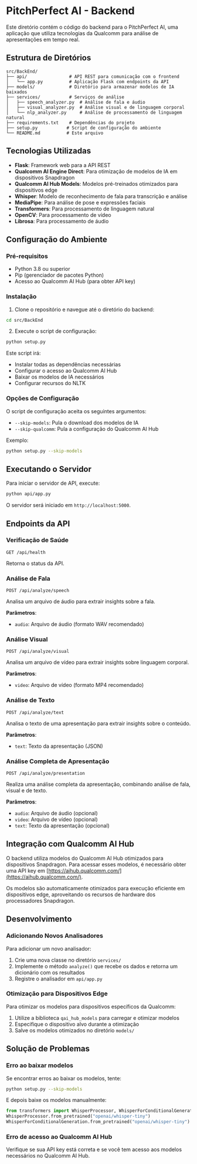 # PitchPerfect AI - Backend

Este diretório contém o código do backend para o PitchPerfect AI, uma aplicação que utiliza tecnologias da Qualcomm para análise de apresentações em tempo real.

## Estrutura de Diretórios

```
src/BackEnd/
├── api/                # API REST para comunicação com o frontend
│   └── app.py          # Aplicação Flask com endpoints da API
├── models/             # Diretório para armazenar modelos de IA baixados
├── services/           # Serviços de análise
│   ├── speech_analyzer.py  # Análise de fala e áudio
│   ├── visual_analyzer.py  # Análise visual e de linguagem corporal
│   └── nlp_analyzer.py     # Análise de processamento de linguagem natural
├── requirements.txt    # Dependências do projeto
├── setup.py           # Script de configuração do ambiente
└── README.md          # Este arquivo
```

## Tecnologias Utilizadas

- **Flask**: Framework web para a API REST
- **Qualcomm AI Engine Direct**: Para otimização de modelos de IA em dispositivos Snapdragon
- **Qualcomm AI Hub Models**: Modelos pré-treinados otimizados para dispositivos edge
- **Whisper**: Modelo de reconhecimento de fala para transcrição e análise
- **MediaPipe**: Para análise de pose e expressões faciais
- **Transformers**: Para processamento de linguagem natural
- **OpenCV**: Para processamento de vídeo
- **Librosa**: Para processamento de áudio

## Configuração do Ambiente

### Pré-requisitos

- Python 3.8 ou superior
- Pip (gerenciador de pacotes Python)
- Acesso ao Qualcomm AI Hub (para obter API key)

### Instalação

1. Clone o repositório e navegue até o diretório do backend:

```bash
cd src/BackEnd
```

2. Execute o script de configuração:

```bash
python setup.py
```

Este script irá:
- Instalar todas as dependências necessárias
- Configurar o acesso ao Qualcomm AI Hub
- Baixar os modelos de IA necessários
- Configurar recursos do NLTK

### Opções de Configuração

O script de configuração aceita os seguintes argumentos:

- `--skip-models`: Pula o download dos modelos de IA
- `--skip-qualcomm`: Pula a configuração do Qualcomm AI Hub

Exemplo:

```bash
python setup.py --skip-models
```

## Executando o Servidor

Para iniciar o servidor de API, execute:

```bash
python api/app.py
```

O servidor será iniciado em `http://localhost:5000`.

## Endpoints da API

### Verificação de Saúde

```
GET /api/health
```

Retorna o status da API.

### Análise de Fala

```
POST /api/analyze/speech
```

Analisa um arquivo de áudio para extrair insights sobre a fala.

**Parâmetros**:
- `audio`: Arquivo de áudio (formato WAV recomendado)

### Análise Visual

```
POST /api/analyze/visual
```

Analisa um arquivo de vídeo para extrair insights sobre linguagem corporal.

**Parâmetros**:
- `video`: Arquivo de vídeo (formato MP4 recomendado)

### Análise de Texto

```
POST /api/analyze/text
```

Analisa o texto de uma apresentação para extrair insights sobre o conteúdo.

**Parâmetros**:
- `text`: Texto da apresentação (JSON)

### Análise Completa de Apresentação

```
POST /api/analyze/presentation
```

Realiza uma análise completa da apresentação, combinando análise de fala, visual e de texto.

**Parâmetros**:
- `audio`: Arquivo de áudio (opcional)
- `video`: Arquivo de vídeo (opcional)
- `text`: Texto da apresentação (opcional)

## Integração com Qualcomm AI Hub

O backend utiliza modelos do Qualcomm AI Hub otimizados para dispositivos Snapdragon. Para acessar esses modelos, é necessário obter uma API key em [https://aihub.qualcomm.com/](https://aihub.qualcomm.com/).

Os modelos são automaticamente otimizados para execução eficiente em dispositivos edge, aproveitando os recursos de hardware dos processadores Snapdragon.

## Desenvolvimento

### Adicionando Novos Analisadores

Para adicionar um novo analisador:

1. Crie uma nova classe no diretório `services/`
2. Implemente o método `analyze()` que recebe os dados e retorna um dicionário com os resultados
3. Registre o analisador em `api/app.py`

### Otimização para Dispositivos Edge

Para otimizar os modelos para dispositivos específicos da Qualcomm:

1. Utilize a biblioteca `qai_hub_models` para carregar e otimizar modelos
2. Especifique o dispositivo alvo durante a otimização
3. Salve os modelos otimizados no diretório `models/`

## Solução de Problemas

### Erro ao baixar modelos

Se encontrar erros ao baixar os modelos, tente:

```bash
python setup.py --skip-models
```

E depois baixe os modelos manualmente:

```python
from transformers import WhisperProcessor, WhisperForConditionalGeneration
WhisperProcessor.from_pretrained("openai/whisper-tiny")
WhisperForConditionalGeneration.from_pretrained("openai/whisper-tiny")
```

### Erro de acesso ao Qualcomm AI Hub

Verifique se sua API key está correta e se você tem acesso aos modelos necessários no Qualcomm AI Hub.